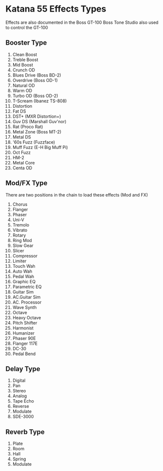 # Katana 55 Effects Types

Effects are also documented in the Boss GT-100 Boss Tone Studio also used to control the GT-100

## Booster Type

1. Clean Boost
2. Treble Boost
3. Mid Boost
4. Crunch OD
5. Blues Drive (Boss BD-2)
6. Overdrive (Boss OD-1)
7. Natural OD
8. Warm OD
9. Turbo OD (Boss OD-2)
10. T-Scream (Ibanez TS-808)
11. Distortion
12. Fat DS
13. DST+ (MXR Distortion+)
14. Guv DS (Marshall Guv'nor)
15. Rat (Proco Rat)
16. Metal Zone (Boss MT-2)
17. Metal DS
18. '60s Fuzz (Fuzzface)
19. Muff Fuzz (E-H Big Muff Pi)
20. Oct Fuzz
21. HM-2
22. Metal Core
23. Centa OD

## Mod/FX Type

There are two positions in the chain to load these effects (Mod and FX)

1. Chorus
2. Flanger
3. Phaser
4. Uni-V
5. Tremolo
6. Vibrato
7. Rotary
8. Ring Mod
9. Slow Gear
10. Slicer
11. Compressor
12. Limiter
13. Touch Wah
14. Auto Wah
15. Pedal Wah
16. Graphic EQ
17. Parametric EQ
18. Guitar Sim
19. AC.Guitar Sim
20. AC. Processor
21. Wave Synth
22. Octave
23. Heavy Octave
24. Pitch Shifter
25. Harmonist
26. Humanizer
27. Phaser 90E
28. Flanger 117E
29. DC-30
30. Pedal Bend

## Delay Type

1. Digital
2. Pan
3. Stereo
4. Analog
5. Tape Echo
6. Reverse
7. Modulate
8. SDE-3000

## Reverb Type

1. Plate
2. Room
3. Hall
4. Spring
5. Modulate
